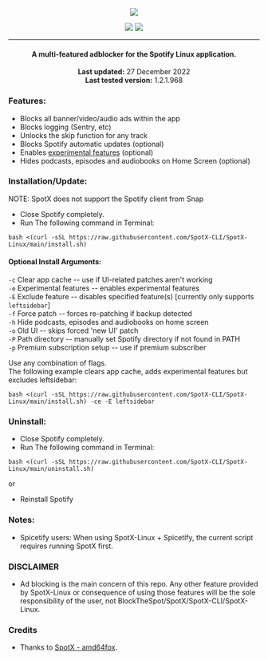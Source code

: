   <p align="center">
  <a href="https://github.com/SpotX-CLI/SpotX-Linux"><img src="https://raw.githubusercontent.com/SpotX-CLI/SpotX-commons/main/.github/Pic/Logo/logo-linux.png" />
</p>

<p align="center">        
      <a href="https://t.me/spotify_windows_mod"><img src="https://raw.githubusercontent.com/SpotX-CLI/SpotX-commons/main/.github/Pic/Shields/tg.svg"></a>
      <a href="https://discord.gg/p43cusgUPm"><img src="https://discord.com/api/guilds/807273906872123412/widget.png"></a>
      </p>

***

<center>
    <h4 align="center">A multi-featured adblocker for the Spotify Linux application.</h4>
    <p align="center">
        <strong>Last updated:</strong> 27 December 2022<br>
        <strong>Last tested version:</strong> 1.2.1.968
    </p> 
</center>

### Features:

- Blocks all banner/video/audio ads within the app
- Blocks logging (Sentry, etc)
- Unlocks the skip function for any track
- Blocks Spotify automatic updates (optional)
- Enables [experimental features](https://github.com/SpotX-CLI/SpotX-Win/discussions/50) (optional)
- Hides podcasts, episodes and audiobooks on Home Screen (optional)

### Installation/Update:

NOTE: SpotX does not support the Spotify client from Snap 
- Close Spotify completely.
- Run The following command in Terminal:

```
bash <(curl -sSL https://raw.githubusercontent.com/SpotX-CLI/SpotX-Linux/main/install.sh)
```

#### Optional Install Arguments:
`-c`  Clear app cache -- use if UI-related patches aren't working  
`-e`  Experimental features -- enables experimental features  
`-E`  Exclude feature -- disables specified feature(s) [currently only supports `leftsidebar`]  
`-f`  Force patch -- forces re-patching if backup detected  
`-h`  Hide podcasts, episodes and audiobooks on home screen  
`-o`  Old UI -- skips forced 'new UI' patch  
`-P`  Path directory -- manually set Spotify directory if not found in PATH  
`-p`  Premium subscription setup -- use if premium subscriber  

Use any combination of flags.  
The following example clears app cache, adds experimental features but excludes leftsidebar:
    
```
bash <(curl -sSL https://raw.githubusercontent.com/SpotX-CLI/SpotX-Linux/main/install.sh) -ce -E leftsidebar
```


### Uninstall:

- Close Spotify completely.
- Run The following command in Terminal:

```
bash <(curl -sSL https://raw.githubusercontent.com/SpotX-CLI/SpotX-Linux/main/uninstall.sh)
```

or

- Reinstall Spotify

### Notes:

- Spicetify users: When using SpotX-Linux + Spicetify, the current script requires running SpotX first.

### DISCLAIMER

- Ad blocking is the main concern of this repo. Any other feature provided by SpotX-Linux or consequence of using those features will be the sole responsibility of the user, not BlockTheSpot/SpotX/SpotX-CLI/SpotX-Linux.

### Credits

- Thanks to [SpotX - amd64fox](https://github.com/amd64fox/spotx).
